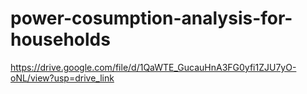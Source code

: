 # power-cosumption-analysis-for-households
https://drive.google.com/file/d/1QaWTE_GucauHnA3FG0yfi1ZJU7yO-oNL/view?usp=drive_link
